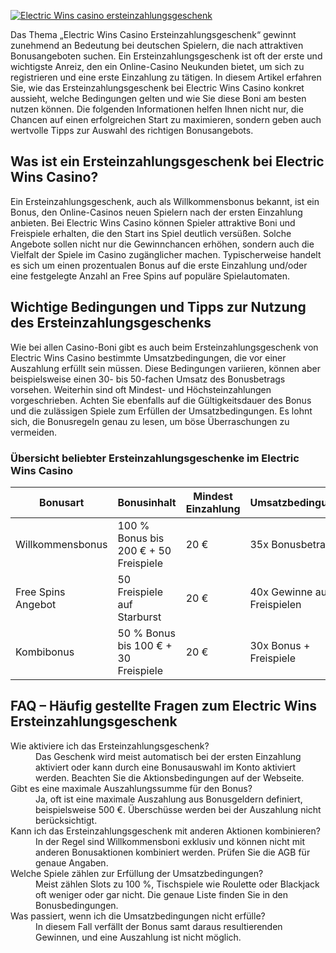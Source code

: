 [![Electric Wins casino ersteinzahlungsgeschenk](https://123-caf.pages.dev/gitsignup.png)](https://vrmoo.ru/Bt82HjjY)

<p>Das Thema „Electric Wins Casino Ersteinzahlungsgeschenk“ gewinnt zunehmend an Bedeutung bei deutschen Spielern, die nach attraktiven Bonusangeboten suchen. Ein Ersteinzahlungsgeschenk ist oft der erste und wichtigste Anreiz, den ein Online-Casino Neukunden bietet, um sich zu registrieren und eine erste Einzahlung zu tätigen. In diesem Artikel erfahren Sie, wie das Ersteinzahlungsgeschenk bei Electric Wins Casino konkret aussieht, welche Bedingungen gelten und wie Sie diese Boni am besten nutzen können. Die folgenden Informationen helfen Ihnen nicht nur, die Chancen auf einen erfolgreichen Start zu maximieren, sondern geben auch wertvolle Tipps zur Auswahl des richtigen Bonusangebots.</p>  <h2>Was ist ein Ersteinzahlungsgeschenk bei Electric Wins Casino?</h2> <p>Ein Ersteinzahlungsgeschenk, auch als Willkommensbonus bekannt, ist ein Bonus, den Online-Casinos neuen Spielern nach der ersten Einzahlung anbieten. Bei Electric Wins Casino können Spieler attraktive Boni und Freispiele erhalten, die den Start ins Spiel deutlich versüßen. Solche Angebote sollen nicht nur die Gewinnchancen erhöhen, sondern auch die Vielfalt der Spiele im Casino zugänglicher machen. Typischerweise handelt es sich um einen prozentualen Bonus auf die erste Einzahlung und/oder eine festgelegte Anzahl an Free Spins auf populäre Spielautomaten.</p>  <h2>Wichtige Bedingungen und Tipps zur Nutzung des Ersteinzahlungsgeschenks</h2> <p>Wie bei allen Casino-Boni gibt es auch beim Ersteinzahlungsgeschenk von Electric Wins Casino bestimmte Umsatzbedingungen, die vor einer Auszahlung erfüllt sein müssen. Diese Bedingungen variieren, können aber beispielsweise einen 30- bis 50-fachen Umsatz des Bonusbetrags vorsehen. Weiterhin sind oft Mindest- und Höchsteinzahlungen vorgeschrieben. Achten Sie ebenfalls auf die Gültigkeitsdauer des Bonus und die zulässigen Spiele zum Erfüllen der Umsatzbedingungen. Es lohnt sich, die Bonusregeln genau zu lesen, um böse Überraschungen zu vermeiden.</p>  <h3>Übersicht beliebter Ersteinzahlungsgeschenke im Electric Wins Casino</h3> <table>   <thead>     <tr>       <th>Bonusart</th>       <th>Bonusinhalt</th>       <th>Mindest Einzahlung</th>       <th>Umsatzbedingungen</th>       <th>Gültigkeitsdauer</th>     </tr>   </thead>   <tbody>     <tr>       <td>Willkommensbonus</td>       <td>100 % Bonus bis 200 € + 50 Freispiele</td>       <td>20 €</td>       <td>35x Bonusbetrag</td>       <td>30 Tage</td>     </tr>     <tr>       <td>Free Spins Angebot</td>       <td>50 Freispiele auf Starburst</td>       <td>20 €</td>       <td>40x Gewinne aus Freispielen</td>       <td>7 Tage</td>     </tr>     <tr>       <td>Kombibonus</td>       <td>50 % Bonus bis 100 € + 30 Freispiele</td>       <td>20 €</td>       <td>30x Bonus + Freispiele</td>       <td>14 Tage</td>     </tr>   </tbody> </table>  <h2>FAQ – Häufig gestellte Fragen zum Electric Wins Ersteinzahlungsgeschenk</h2> <dl>   <dt>Wie aktiviere ich das Ersteinzahlungsgeschenk?</dt>   <dd>Das Geschenk wird meist automatisch bei der ersten Einzahlung aktiviert oder kann durch eine Bonusauswahl im Konto aktiviert werden. Beachten Sie die Aktionsbedingungen auf der Webseite.</dd>      <dt>Gibt es eine maximale Auszahlungssumme für den Bonus?</dt>   <dd>Ja, oft ist eine maximale Auszahlung aus Bonusgeldern definiert, beispielsweise 500 €. Überschüsse werden bei der Auszahlung nicht berücksichtigt.</dd>    <dt>Kann ich das Ersteinzahlungsgeschenk mit anderen Aktionen kombinieren?</dt>   <dd>In der Regel sind Willkommensboni exklusiv und können nicht mit anderen Bonusaktionen kombiniert werden. Prüfen Sie die AGB für genaue Angaben.</dd>    <dt>Welche Spiele zählen zur Erfüllung der Umsatzbedingungen?</dt>   <dd>Meist zählen Slots zu 100 %, Tischspiele wie Roulette oder Blackjack oft weniger oder gar nicht. Die genaue Liste finden Sie in den Bonusbedingungen.</dd>    <dt>Was passiert, wenn ich die Umsatzbedingungen nicht erfülle?</dt>   <dd>In diesem Fall verfällt der Bonus samt daraus resultierenden Gewinnen, und eine Auszahlung ist nicht möglich.</dd> </dl>